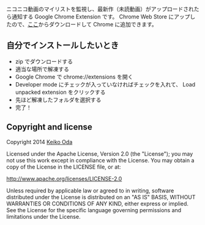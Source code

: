 ニコニコ動画のマイリストを監視し、最新作（未読動画）がアップロードされたら通知する Google Chrome Extension です。
Chrome Web Store にアップしたので、[ここ](https://chrome.google.com/webstore/detail/niconico-check/iaaagpkhddgfhikkeckfcdfepcbajdad)からダウンロードして Chrome に追加できます。

自分でインストールしたいとき
---------------------------

 * zip でダウンロードする
 * 適当な場所で解凍する
 * Google Chrome で chrome://extensions を開く
 * Developer mode にチェックが入っていなければチェックを入れて、 Load unpacked extension をクリックする
 * 先ほど解凍したフォルダを選択する
 * 完了！


Copyright and license
---------------------
Copyright 2014 [Keiko Oda](http://twitter.com/keiko713)

Licensed under the Apache License, Version 2.0 (the "License");
you may not use this work except in compliance with the License.
You may obtain a copy of the License in the LICENSE file, or at:

<http://www.apache.org/licenses/LICENSE-2.0>

Unless required by applicable law or agreed to in writing, software
distributed under the License is distributed on an "AS IS" BASIS,
WITHOUT WARRANTIES OR CONDITIONS OF ANY KIND, either express or implied.
See the License for the specific language governing permissions and
limitations under the License.
